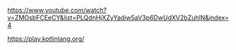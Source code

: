 https://www.youtube.com/watch?v=ZMOsbFCEeCY&list=PLQdnHjXZyYadiw5aV3p6DwUdXV2bZuhlN&index=4


https://play.kotlinlang.org/